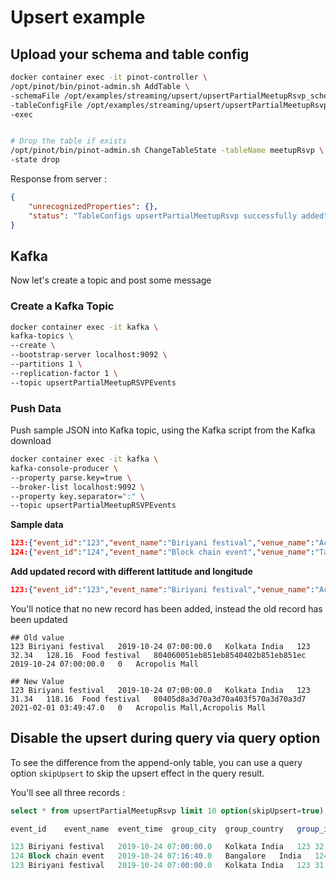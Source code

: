 # Upsert example

## Upload your schema and table config

```bash
docker container exec -it pinot-controller \
/opt/pinot/bin/pinot-admin.sh AddTable \
-schemaFile /opt/examples/streaming/upsert/upsertPartialMeetupRsvp_schema.json \
-tableConfigFile /opt/examples/streaming/upsert/upsertPartialMeetupRsvp_realtime_table_config.json \
-exec


# Drop the table if exists
/opt/pinot/bin/pinot-admin.sh ChangeTableState -tableName meetupRsvp \
-state drop 
```

Response from server :

```json
{
    "unrecognizedProperties": {},
    "status": "TableConfigs upsertPartialMeetupRsvp successfully added"
}
```

## Kafka

Now let's create a topic and post some message

### Create a Kafka Topic

```bash
docker container exec -it kafka \
kafka-topics \
--create \
--bootstrap-server localhost:9092 \
--partitions 1 \
--replication-factor 1 \
--topic upsertPartialMeetupRSVPEvents
```

### Push Data

Push sample JSON into Kafka topic, using the Kafka script from the Kafka download

```bash
docker container exec -it kafka \
kafka-console-producer \
--property parse.key=true \
--broker-list localhost:9092 \
--property key.separator=":" \
--topic upsertPartialMeetupRSVPEvents
```

**Sample data**

```json
123:{"event_id":"123","event_name":"Biriyani festival","venue_name":"Acropolis Mall","event_time":1571900400000,"group_city":"Kolkata","group_country":"India","group_id":123,"group_name":"Food festival","group_lat":32.34,"group_lon":128.16,"mtime":1571900400000}
124:{"event_id":"124","event_name":"Block chain event","venue_name":"Taj West end","event_time":1571901400000,"group_city":"Bangalore","group_country":"India","group_id":124,"group_name":"tech festival","group_lat":12.34,"group_lon":148.16,"mtime":1571900400000}
```

**Add updated record with different lattitude and longitude**

```json
123:{"event_id":"123","event_name":"Biriyani festival","venue_name":"Acropolis Mall","event_time":1571900400000,"group_city":"Kolkata","group_country":"India","group_id":123,"group_name":"Food festival","group_lat":31.34,"group_lon":118.16,"mtime":1612151387000}
```

You'll notice that no new record has been added, instead the old record has been updated

```shell
## Old value
123	Biriyani festival	2019-10-24 07:00:00.0	Kolkata	India	123	32.34	128.16	Food festival	804060051eb851eb8540402b851eb851ec	2019-10-24 07:00:00.0	0	Acropolis Mall

## New Value
123	Biriyani festival	2019-10-24 07:00:00.0	Kolkata	India	123	31.34	118.16	Food festival	80405d8a3d70a3d70a403f570a3d70a3d7	2021-02-01 03:49:47.0	0	Acropolis Mall,Acropolis Mall
```

## Disable the upsert during query via query option

To see the difference from the append-only table, you can use a query option `skipUpsert` to skip the upsert effect in the query result.

You'll see all three records :

```sql
select * from upsertPartialMeetupRsvp limit 10 option(skipUpsert=true);

event_id	event_name	event_time	group_city	group_country	group_id	group_lat	group_lon	group_name	location	mtime	rsvp_count	venue_name

123	Biriyani festival	2019-10-24 07:00:00.0	Kolkata	India	123	32.34	128.16	Food festival	804060051eb851eb8540402b851eb851ec	2019-10-24 07:00:00.0	0	Acropolis Mall
124	Block chain event	2019-10-24 07:16:40.0	Bangalore	India	124	12.34	148.16	tech festival	804062851eb851eb854028ae147ae147ae	2019-10-24 07:00:00.0	0	Taj West end
123	Biriyani festival	2019-10-24 07:00:00.0	Kolkata	India	123	31.34	118.16	Food festival	80405d8a3d70a3d70a403f570a3d70a3d7	2021-02-01 03:49:47.0	0	Acropolis Mall,Acropolis Mall
```



